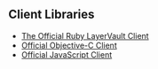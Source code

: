 ## Client Libraries

- [The Official Ruby LayerVault Client](https://github.com/layervault/layervault_ruby_client)
- [Official Objective-C Client](https://github.com/layervault/LayerVaultAPI.objc)
- [Official JavaScript Client](https://github.com/layervault/layervault_js_client)